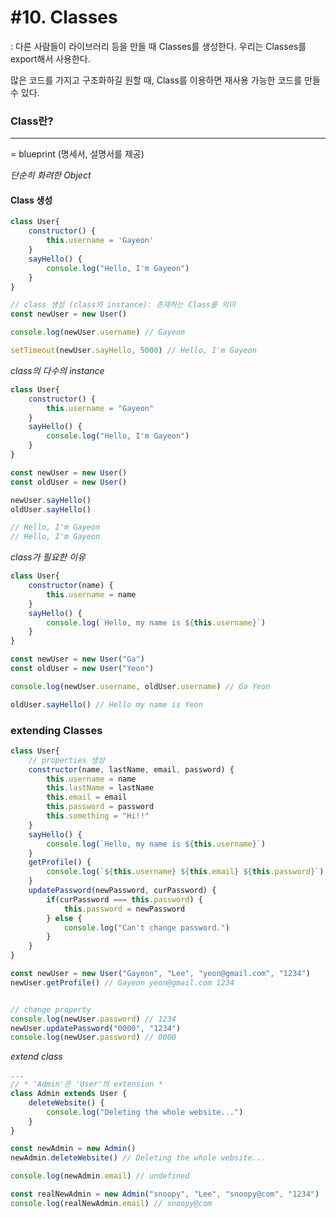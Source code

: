 # #10. Classes

: 다른 사람들이 라이브러리 등을 만들 때 Classes를 생성한다. 우리는 Classes를 export해서 사용한다.

많은 코드를 가지고 구조화하길 원할 때, Class를 이용하면 재사용 가능한 코드를 만들 수 있다.



### Class란?

---

= blueprint (명세서, 설명서를 제공)

*단순히 화려한 Object*



#### Class 생성

```javascript
class User{
    constructor() {
        this.username = 'Gayeon'
    }
    sayHello() {
        console.log("Hello, I'm Gayeon")
    }
}

// class 생성 (class의 instance): 존재하는 Class를 의미
const newUser = new User()

console.log(newUser.username) // Gayeon 

setTimeout(newUser.sayHello, 5000) // Hello, I'm Gayeon
```



*class의 다수의 instance*

```javascript
class User{
    constructor() {
        this.username = "Gayeon"
    }
    sayHello() {
        console.log("Hello, I'm Gayeon")
    }
}

const newUser = new User()
const oldUser = new User()

newUser.sayHello()
oldUser.sayHello()

// Hello, I'm Gayeon
// Hello, I'm Gayeon
```



*class가 필요한 이유*

```javascript
class User{
    constructor(name) {
        this.username = name
    }
    sayHello() {
        console.log(`Hello, my name is ${this.username}`)
    }
}

const newUser = new User("Ga")
const oldUser = new User("Yeon")

console.log(newUser.username, oldUser.username) // Ga Yeon

oldUser.sayHello() // Hello my name is Yeon
```



### extending Classes

```javascript
class User{
    // properties 생성
    constructor(name, lastName, email, password) {
        this.username = name
        this.lastName = lastName
        this.email = email
        this.password = password
        this.something = "Hi!!"
    }
    sayHello() {
        console.log(`Hello, my name is ${this.username}`)
    }
    getProfile() {
        console.log(`${this.username} ${this.email} ${this.password}`)
    }
    updatePassword(newPassword, curPassword) {
        if(curPassword === this.password) {
            this.password = newPassword
        } else {
            console.log("Can't change password.")
        }
    }
}

const newUser = new User("Gayeon", "Lee", "yeon@gmail.com", "1234")
newUser.getProfile() // Gayeon yeon@gmail.com 1234


// change property
console.log(newUser.password) // 1234
newUser.updatePassword("0000", "1234")
console.log(newUser.password) // 0000

```

*extend class*

```javascript
...
// * 'Admin'은 'User'의 extension *
class Admin extends User {
	deleteWebsite() {
        console.log("Deleting the whole website...")
    }
}

const newAdmin = new Admin() 
newAdmin.deleteWebsite() // Deleting the whole website...

console.log(newAdmin.email) // undefined

const realNewAdmin = new Admin("snoopy", "Lee", "snoopy@com", "1234")
console.log(realNewAdmin.email) // snoopy@com
```



